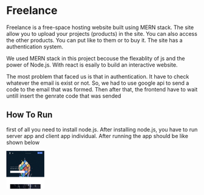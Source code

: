 # Freelance

Freelance is a free-space hosting website built using MERN stack.  The site allow you to upload your projects (products) in the site.  You can also access the other products. You can put like to them or to buy it. The site has a authentication system. 

We used MERN stack in this project becouse the flexablity of js  and the power of Node.js. With react is esaily to build an interactive website. 

The most problem that faced us is that in  authentication. It have to check whatever the                email is exist or not. So, we had to use google api to send a code to the email that was formed. Then after that, the frontend have to wait untill insert the genrate code that was sended

## How To Run

first of all you need to install node.js. After installing node.js, you have to run server app and client app individual. After running the app should be like shown below

<img src='image.png' style="height: 100px; width:100px;" />

